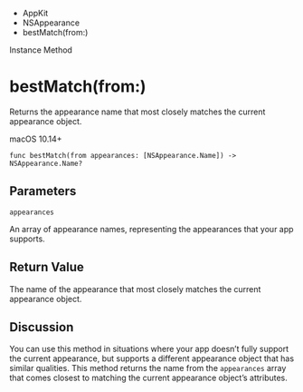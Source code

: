 

- AppKit
- NSAppearance
-  bestMatch(from:) 

Instance Method

# bestMatch(from:)

Returns the appearance name that most closely matches the current appearance object.

macOS 10.14+

``` source
func bestMatch(from appearances: [NSAppearance.Name]) -> NSAppearance.Name?
```

## Parameters 

`appearances`  

An array of appearance names, representing the appearances that your app supports.

## Return Value

The name of the appearance that most closely matches the current appearance object.

## Discussion

You can use this method in situations where your app doesn’t fully support the current appearance, but supports a different appearance object that has similar qualities. This method returns the name from the `appearances` array that comes closest to matching the current appearance object’s attributes.

